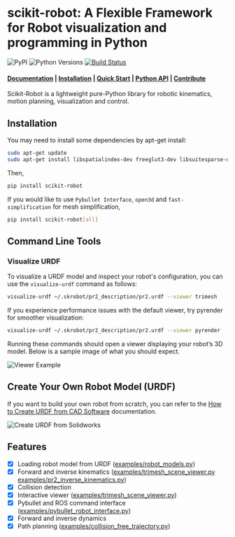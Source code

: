 # scikit-robot: A Flexible Framework for Robot visualization and programming in Python

![PyPI](https://img.shields.io/pypi/v/scikit-robot.svg)
![Python Versions](https://img.shields.io/pypi/pyversions/scikit-robot.svg)
[![Build Status](https://github.com/iory/scikit-robot/actions/workflows/test.yml/badge.svg?branch=main)](https://github.com/iory/scikit-robot/actions)


<h4>
    <a href="https://scikit-robot.readthedocs.io/en/latest/">Documentation</a> |
    <a href="https://scikit-robot.readthedocs.io/en/latest/install/index.html">Installation</a> |
    <a href="https://scikit-robot.readthedocs.io/en/latest/examples/index.html">Quick Start</a> |
    <a href="https://scikit-robot.readthedocs.io/en/latest/reference/index.html">Python API</a> |
    <a href="https://scikit-robot.readthedocs.io/en/latest/development/index.html">Contribute</a>
</h4>

Scikit-Robot is a lightweight pure-Python library for robotic kinematics,
motion planning, visualization and control.

## Installation
You may need to install some dependencies by apt-get install:
```bash
sudo apt-get update
sudo apt-get install libspatialindex-dev freeglut3-dev libsuitesparse-dev libblas-dev liblapack-dev
```

Then,
```bash
pip install scikit-robot
```

If you would like to use `Pybullet Interface`, `open3d` and `fast-simplification` for mesh simplification,

```bash
pip install scikit-robot[all]
```

## Command Line Tools

### Visualize URDF

To visualize a URDF model and inspect your robot's configuration, you can use the `visualize-urdf` command as follows:

```bash
visualize-urdf ~/.skrobot/pr2_description/pr2.urdf --viewer trimesh
```

If you experience performance issues with the default viewer, try pyrender for smoother visualization:

```bash
visualize-urdf ~/.skrobot/pr2_description/pr2.urdf --viewer pyrender
```

Running these commands should open a viewer displaying your robot’s 3D model. Below is a sample image of what you should expect.

![Viewer Example](docs/image/viewer.jpg)

## Create Your Own Robot Model (URDF)

If you want to build your own robot from scratch, you can refer to the [How to Create URDF from CAD Software](https://scikit-robot.readthedocs.io/en/latest/reference/how_to_create_urdf_from_cad.html) documentation.

![Create URDF from Solidworks](docs/image/urdf-from-solidworks.png)


## Features

- [x] Loading robot model from URDF ([examples/robot_models.py](examples/robot_models.py))
- [x] Forward and inverse kinematics ([examples/trimesh_scene_viewer.py](examples/trimesh_scene_viewer.py) [examples/pr2_inverse_kinematics.py](examples/pr2_inverse_kinematics.py))
- [x] Collision detection
- [x] Interactive viewer ([examples/trimesh_scene_viewer.py](examples/trimesh_scene_viewer.py))
- [x] Pybullet and ROS command interface ([examples/pybullet_robot_interface.py](examples/pybullet_robot_interface.py))
- [x] Forward and inverse dynamics
- [x] Path planning ([examples/collision_free_trajectory.py](examples/collision_free_trajectory.py))
